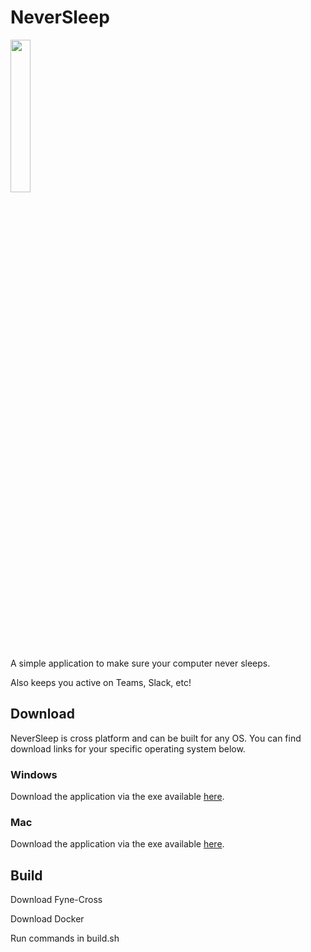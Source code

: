 # NeverSleep
<img src="/img/alternate.png" style="width:25%"></img>

A simple application to make sure your computer never sleeps. 

Also keeps you active on Teams, Slack, etc!


## Download
NeverSleep is cross platform and can be built for any OS. You can find download links for your specific operating system below.


### Windows
Download the application via the exe available <a href="https://raw.githubusercontent.com/guffelman/NeverSleep/master/build/dist/windows-arm64/NeverSleep.exe.zip" download>here</a>.
 

### Mac 
Download the application via the exe available <a href="https://raw.githubusercontent.com/guffelman/NeverSleep/master/build/dist/darwin-arm64/NeverSleep.app" download>here</a>.

## Build
Download Fyne-Cross

Download Docker

Run commands in build.sh